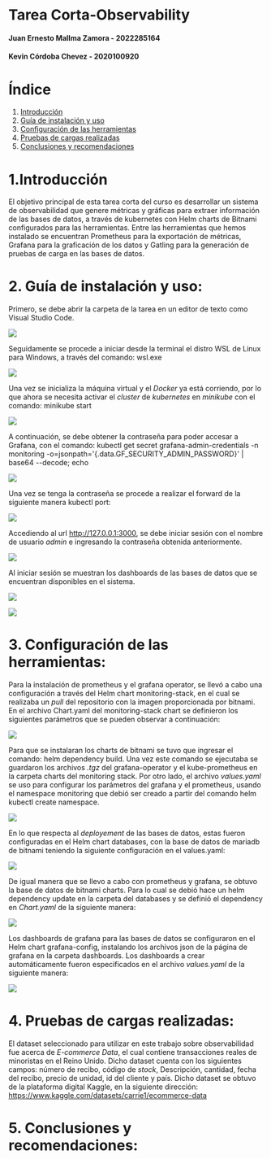 # Tarea Corta-Observability
#### **Juan Ernesto Mallma Zamora - 2022285164**
#### **Kevin Córdoba Chevez - 2020100920**
##
# Índice
1. [Introducción](#1introducción)
2. [Guía de instalación y uso](#2-guía-de-instalación-y-uso)
3. [Configuración de las herramientas](#3-configuración-de-las-herramientas)
4. [Pruebas de cargas realizadas](#4-pruebas-de-cargas-realizadas)
5. [Conclusiones y recomendaciones](#5-conclusiones-y-recomendaciones)
##
# 1.Introducción

  El objetivo principal de esta tarea corta del curso es desarrollar un sistema de observabilidad que genere métricas y gráficas para extraer información de las bases de datos, a través de kubernetes con Helm charts de Bitnami configurados para las herramientas. Entre las herramientas que hemos instalado se encuentran Prometheus para la exportación de métricas, Grafana para la graficación de los datos y Gatling para la generación de pruebas de carga en las bases de datos.

# 2. Guía de instalación y uso:

Primero, se debe abrir la carpeta de la tarea en un editor de texto como Visual Studio Code.

![](https://hackmd.io/_uploads/Bk6_HdYCn.png)


Seguidamente se procede a iniciar desde la terminal el distro WSL de Linux para Windows, a través del comando: wsl.exe

![](https://hackmd.io/_uploads/rJUFSdKAh.png)


Una vez se inicializa la máquina virtual y el _Docker_ ya está corriendo, por lo que ahora se necesita activar el _cluster_ de _kubernetes_ en _minikube_ con el comando: minikube start

![](https://hackmd.io/_uploads/HkaFB_FR2.png)


A continuación, se debe obtener la contraseña para poder accesar a Grafana, con el comando: kubectl get secret grafana-admin-credentials -n monitoring -o=jsonpath='{.data.GF\_SECURITY\_ADMIN\_PASSWORD}' | base64 --decode; echo

![](https://hackmd.io/_uploads/rkFqButRn.png)


Una vez se tenga la contraseña se procede a realizar el forward de la siguiente manera kubectl port:

![](https://hackmd.io/_uploads/rJ-ir_K0h.png)


Accediendo al url http://127.0.0.1:3000, se debe iniciar sesión con el nombre de usuario _admin_ e ingresando la contraseña obtenida anteriormente.

![](https://hackmd.io/_uploads/S1tiruFCh.png)


Al iniciar sesión se muestran los dashboards de las bases de datos que se encuentran disponibles en el sistema.

![](https://hackmd.io/_uploads/rJE2SdtAn.png)


![](https://hackmd.io/_uploads/Sy9nSOKRh.png)


# 3. Configuración de las herramientas:

Para la instalación de prometheus y el grafana operator, se llevó a cabo una configuración a través del Helm chart monitoring-stack, en el cual se realizaba un _pull_ del repositorio con la imagen proporcionada por bitnami. En el archivo Chart.yaml del monitoring-stack chart se definieron los siguientes parámetros que se pueden observar a continuación:

![](https://hackmd.io/_uploads/Sk5kIOtC3.png)


Para que se instalaran los charts de bitnami se tuvo que ingresar el comando: helm dependency build. Una vez este comando se ejecutaba se guardaron los archivos _.tgz_ del grafana-operator y el kube-prometheus en la carpeta charts del monitoring stack. Por otro lado, el archivo _values.yaml_ se uso para configurar los parámetros del grafana y el prometheus, usando el namespace monitoring que debió ser creado a partir del comando helm kubectl create namespace.

![](https://hackmd.io/_uploads/rk-lUuKA2.png)


En lo que respecta al _deployement_ de las bases de datos, estas fueron configuradas en el Helm chart databases, con la base de datos de mariadb de bitnami teniendo la siguiente configuración en el values.yaml:

![](https://hackmd.io/_uploads/BJFl8uFAh.png)


De igual manera que se llevo a cabo con prometheus y grafana, se obtuvo la base de datos de bitnami charts. Para lo cual se debió hace un helm dependency update en la carpeta del databases y se definió el dependency en _Chart.yaml_ de la siguiente manera:

![](https://hackmd.io/_uploads/HJ6ZUOFRn.png)

Los dashboards de grafana para las bases de datos se configuraron en el Helm chart grafana-config, instalando los archivos json de la página de grafana en la carpeta dashboards. Los dashboards a crear automáticamente fueron especificados en el archivo _values.yaml_ de la siguiente manera:

![](https://hackmd.io/_uploads/r1BG8uKCn.png)


# 4. Pruebas de cargas realizadas:

  El dataset seleccionado para utilizar en este trabajo sobre observabilidad fue acerca de *E-commerce Data*, el cual contiene transacciones reales de minoristas en el Reino Unido. Dicho dataset cuenta con los siguientes campos: número de recibo, código de *stock*, Descripción, cantidad, fecha del recibo, precio de unidad, id del cliente y país.
  Dicho dataset se obtuvo de la plataforma digital Kaggle, en la siguiente dirección: https://www.kaggle.com/datasets/carrie1/ecommerce-data
 
# 5. Conclusiones y recomendaciones:

